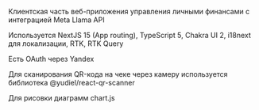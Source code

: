 Клиентская часть веб-приложения управления личными финансами с интеграцией Meta Llama API

Используется NextJS 15 (App routing), TypeScript 5, Chakra UI 2, i18next для локализации, RTK, RTK Query

Есть OAuth через Yandex

Для сканирования QR-кода на чеке через камеру используется библиотека @yudiel/react-qr-scanner

Для рисовки диаграмм chart.js


